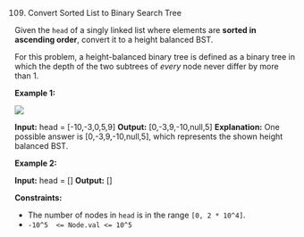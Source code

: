 109.  Convert Sorted List to Binary Search Tree



Given the  `head`  of a singly linked list where elements are  **sorted in ascending order**, convert it to a height balanced BST.

For this problem, a height-balanced binary tree is defined as a binary tree in which the depth of the two subtrees of  _every_  node never differ by more than 1.

**Example 1:**

![](https://assets.leetcode.com/uploads/2020/08/17/linked.jpg)

**Input:** head = [-10,-3,0,5,9]
**Output:** [0,-3,9,-10,null,5]
**Explanation:** One possible answer is [0,-3,9,-10,null,5], which represents the shown height balanced BST.

**Example 2:**

**Input:** head = []
**Output:** []

**Constraints:**

-   The number of nodes in  `head`  is in the range  `[0, 2 * 10^4]`.
-   `-10^5  <= Node.val <= 10^5`